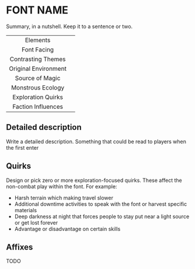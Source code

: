 # FONT NAME

Summary, in a nutshell.
Keep it to a sentence or two.

|                      |       |
| :------------------: | :---: |
|       Elements       |       |
|     Font Facing      |       |
|  Contrasting Themes  |       |
| Original Environment |       |
|   Source of Magic    |       |
|  Monstrous Ecology   |       |
|  Exploration Quirks  |       |
|  Faction Influences  |       |

## Detailed description

Write a detailed description.
Something that could be read to players when the first enter

## Quirks

Design or pick zero or more exploration-focused quirks.
These affect the non-combat play within the font.
For example:
- Harsh terrain which making travel slower
- Additional downtime activities to speak with the font or harvest specific materials
- Deep darkness at night that forces people to stay put near a light source or get lost forever
- Advantage or disadvantage on certain skills

## Affixes

TODO
